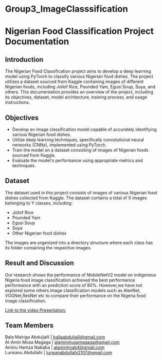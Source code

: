 # Group3_ImageClasssification

# Nigerian Food Classification Project Documentation

## Introduction
The Nigerian Food Classification project aims to develop a deep learning model using PyTorch to classify various Nigerian food dishes. The project utilizes a dataset sourced from Kaggle containing images of different Nigerian foods, including Jollof Rice, Pounded Yam, Egusi Soup, Suya, and others. This documentation provides an overview of the project, including its objectives, dataset, model architecture, training process, and usage instructions.

## Objectives
- Develop an image classification model capable of accurately identifying various Nigerian food dishes.
- Utilize deep learning techniques, specifically convolutional neural networks (CNNs), implemented using PyTorch.
- Train the model on a dataset consisting of images of Nigerian foods sourced from Kaggle.
- Evaluate the model's performance using appropriate metrics and techniques.

## Dataset
The dataset used in this project consists of images of various Nigerian food dishes collected from Kaggle. The dataset contains a total of X images belonging to Y classes, including:
- Jollof Rice
- Pounded Yam
- Egusi Soup
- Suya
- Other Nigerian food dishes

The images are organized into a directory structure where each class has its folder containing the respective images.

## Result and Discussion
Our research shows the performance of MobileNetV2 model on indigenous Nigeria food
image classification achieved the best performance performance with an prediction
score of 80%. However,we have not explored some others image classification models
such as AlexNet, VGGNet,ResNet etc to compare their performance on the Nigeria food
image classification.

[Link to the video Presentation:]( https://drive.google.com/file/d/16W9fqprLG5669TOFarQ0SzbE13YbcCCl/view?usp=drive_link)


## Team Members
 Bala Mairiga Abduljalil | ballaabduljalil@gmail.com <br>
 Al-Amin Musa Magaga  | alaminmusamagaga@gmail.com <br>
 Aminu Hamza Nababa | alaminhnab4@gmail.com <br> 
 Lurwanu Abdullahi  | lurwanabdullahi2107@gmail.com <br> 
<!--## Model Architecture
The image classification model is based on a convolutional neural network architecture implemented using PyTorch. The model architecture consists of the following components:
- Input Layer: Accepts input images of size (3, 224, 224) corresponding to RGB images resized to 224x224 pixels.
- Pre-trained CNN Backbone: Utilizes a pre-trained CNN backbone (e.g., ResNet, VGG, etc.) to extract features from input images.
- Fully Connected Layers: Additional fully connected layers are added to the model for classification purposes.
- Output Layer: Produces output probabilities for each class using softmax activation.

## Training Process
The training process involves the following steps:
1. Data Loading: Load the dataset using PyTorch's DataLoader, applying necessary data augmentation and preprocessing techniques.
2. Model Initialization: Initialize the CNN model architecture, optionally loading pre-trained weights.
3. Model Training: Train the model on the training dataset using techniques such as mini-batch gradient descent and backpropagation.
4. Model Evaluation: Evaluate the trained model's performance on the validation dataset, monitoring metrics such as accuracy, precision, recall, and F1 score.
5. Model Fine-tuning: Fine-tune the model as necessary based on performance evaluation results, adjusting hyperparameters and architecture if needed.
6. Model Saving: Save the trained model weights for future use and deployment.

## Usage
To use the Nigerian Food Classification model, follow these steps:
1. Clone the project repository from GitHub or download the project files locally.
2. Ensure that PyTorch and other dependencies are installed on your system.
3. Preprocess and organize your Nigerian food dataset into the required directory structure.
4. Train the model using the provided training script or notebook, specifying the dataset path, hyperparameters, and other configurations.
5. Evaluate the trained model's performance using the evaluation script or notebook, providing the path to the validation dataset.
6. Fine-tune the model based on performance evaluation results, adjusting hyperparameters and architecture if necessary.
7. Once satisfied with the model's performance, deploy it for inference on new images of Nigerian food dishes.

<!---## Conclusion
The Nigerian Food Classification project demonstrates the application of deep learning techniques using PyTorch for image classification tasks. By leveraging a dataset of Nigerian food images sourced from Kaggle, the project aims to develop an accurate and robust model capable of identifying various Nigerian food dishes. The provided documentation outlines the project's objectives, dataset, model architecture, training process, and usage instructions, enabling users to replicate and extend the work for their applications.
